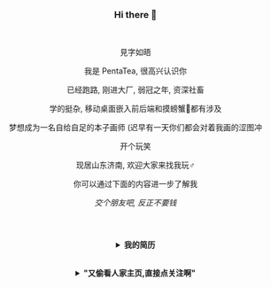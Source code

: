 <br>
<h3 align="center">Hi there 👋</h3>
<br>
<p align="center">見字如晤</p>
<p align="center">我是 PentaTea, 很高兴认识你</p>
<p align="center">已经跑路, 刚进大厂, 弱冠之年, 资深社畜</p>
<p align="center">学的挺杂, 移动桌面嵌入前后端和摸螃蟹🦀都有涉及</p>
<p align="center">梦想成为一名自给自足的本子画师 (迟早有一天你们都会对着我画的涩图冲</p>
<p align="center">开个玩笑</p>
<p align="center">现居山东济南, 欢迎大家来找我玩♂</p>
<p align="center">你可以通过下面的内容进一步了解我</p>
<p align="center"><i>交个朋友吧, 反正不要钱</i></p>
<h1></h1>
<br>
<details>
<summary align="center"><b>我的简历</b></summary><br>

# 个人简历 - 张家平 <img src="https://img.shields.io/badge/Vue.js-35495E?style=for-the-badge&logo=vuedotjs&logoColor=4FC08D" alt="" align="right" height="41"> <img src="https://img.shields.io/badge/Vite-B73BFE?style=for-the-badge&logo=vite&logoColor=FFD62E" alt="" align="right" height="41"> <img src="https://img.shields.io/badge/TypeScript-007ACC?style=for-the-badge&logo=typescript&logoColor=white" alt="" align="right" height="41">

- 张家平 / 男 / 2001
- 本科主动退学 / 福建工程学院 物联网工程 2019 年入学
- Github：[https://github.com/PentaTea](https://github.com/PentaTea)
- 现居济南 / 接受其他城市
- 期望职位：高级 web 前端开发工程师 / 全栈工程师

## 联系方式

- 微信：PentaTea
- QQ：2490445193
- Email：2490445193@qq.com

## 工作履历
  
### `全职` 北京字节跳动科技有限公司 ── 高级前端开发工程师 - 飞书 (2022/05 - present)

WIP...


### `全职` 山东旭兴网络科技有限公司 ── 前端开发工程师 (2021/06 - 2022/04)

1. 负责济南分公司所有 web 前端和 uniapp 的基础架构设计，带领团队高质高效完成开发任务
2. 维护开发管理公司后台，大屏，小程序，桌面端现有项目
3. 负责新技术的研究，负责复杂需求技术难点的攻关
4. 负责进行技术培训，提高部门整体技术水平
5. 维护前端开发规范文档，[前端工具库和组件库](https://document.sdxxtop.com/packages/01.UniList.html)

### `实习` 深圳大疆创新科技有限公司 ── robomaster 嵌入式开发 (2019/07 - 2019/08) (2019/01 - 2019/02)

构建了步兵机器人的控制学计算与整机的指令控制，创造了纸杯投放器的整体机械设计，参与了其他机械方面的方案设计与诸多组件的建模，实现了基于 ROS 和 FreeRTOS 的控制自动化，并为算法同事提供了基于 electron 的测试软件。

## 项目和作品

### `工作` 临沂智慧校园平台

框架选型：vite, vue3, TypeScript

高光成就：
- 作为前端负责人带领团队快速完成所有需求并通过验收
- 搭建所有平台的代码架构和开发流程，后台页面代码量缩减到以往的十分之一
  
### `创业` 思潮：直播创作开源协作平台

框架选型：uniapp/vue2, TypeScript 以及 GraphQL 相关工具链

高光成就：
- 搭建了基于 uniapp 的开发脚手架和 GraphQL 的自动化工具链，解决了 vue2 在 TS 环境中使用 GraphQL 缺少语法提示和高亮的问题
- 制订团队代码提交规范和分支开发流程
- 移植开源的 marktext 编辑器到移动端，并通过 renderjs 引入至 uniapp, 实现了跨端的图片选择，格式工具栏，增删缩进，自动保存等功能
- 跨端实现类似于 vscode 右侧拖拽代码地图的功能
- 移植野火 im 安卓端为 uniapp 原生插件，解决 im 模块选型和付费问题
- 使用类 CSR 的方案渲染设置页面，即使用数据库字段属性来渲染设置项，开发时只需写几个模板，便于维护，节省开发时间
- 在 uniapp renderjs 环境中使用 CSS Paint API 实现元素的超椭圆轮廓属性，并通过 Scss 实现了跨端适配（如在小程序中不支持 CSS Paint API 时通过公式计算，将超椭圆替换为临近的圆角属性）

### `开源` 基于 vite-vue3 的 uniapp 脚手架

repo: https://github.com/4chao/preset

高光成就：
- 搭建项目架构，编写 readme
- 编写 vite plugin 构建各种语法糖，方便使用

### 其他

- `工作` 罗庄智慧工地 - 前端小程序开发
- `工作` 组织部亲商兴企服务平台 - 前端负责人
- `工作` 四规企业台账 - 前端负责人
- `创业` 且论：对标知乎的问答平台
- `开源` 基于 nodeJS 的 qq 机器人
- `开源` vuepress 音乐插件
- `开源` vscode 的 picGo 本地保存插件
- 增强现实眼镜
- 微型嵌入式任务调度器
- ...

## 技术能力

> 1. 了解：偶尔使用，懂得基本原理和大致开发流程，需要查 doc
> 2. 熟悉：经常使用，但缺乏沉淀
> 3. 熟练掌握：大量使用，能够灵活地应用在开发中
> 4. 精通：了解原理，动手重写过实现代码

- __有扎实的前端基础__，熟练使用 HTML5,CSS3 进行页面布局，熟练使用预编译器如 Pug/Sass/Stylus, 熟练掌握 JavaScript 和 TypeScript 语言，熟练掌握 ES6, 关注 ESNext 新语法，熟悉 w3c 标准和 HTML 语义化
- __具备前端工程化能力__，熟练使用 Node.js 脱离浏览器环境进行开发，掌握 cjs, es6 的模块封装，转换和兼容，熟练使用和发布 npm 包，熟练使用 npm, yarn, pnpm 进行依赖管理，掌握 monorepo 策略和开发流程
- __掌握前端常用工具和组件库__，如 Axios, Lodash, Echarts, ElementUI, Unocss 等
- __拥有较深的前端技术栈__，__精通 Vue__, 读过 Vue 源码，懂得 vdom 设计 / 解释 / 渲染原理，精通 Vue3 composition-api 设计，熟练掌握 Vuex, Vue-Router, VueUse 等 Vue 系开发工具，熟练掌握 React, jQuery, snabbdom 等框架，熟练掌握 Webpack, Vite 及其 plugin 开发，熟悉 rollup, esbuild, gulp 等构建工具
- __掌握前后端分离的开发模式__，熟练掌握 RESTful 和 GraphQL 接口风格进行数据请求，并搭建过跨端 GraphQL 的自动化开发工具链，能够熟练掌握对接 Serverless 云函数
- __具备跨平台的前端开发能力__，精通 Uniapp 并掌握其原生插件开发技术，熟练掌握跨端产品全流程解决方案。了解 Swift iOS 开发和 Java Android 开发，熟练掌握 Electron 框架，了解 Flutter 框架
- __拥有前端架构设计能力__，经常进行团队、项目适用的脚手架搭建，CI/CD, 版本管理和发布的流程设计。有容灾，埋点，监控，优化，中台与组件库搭建等大型项目架构的建设经验，熟练掌握 Jest, Mocha 等单元测试框架
- __具备后端开发能力__，熟练掌握 UniCloud 进行 Serverless 开发，熟练掌握云函数，云数据库，JQL 等技术。了解使用过 NestJS, Java Spring, Python Bottle 框架，熟悉 SQL 语言并使用过 MySQL 和 MongoDB 数据库
- __掌握计算机基础技能__，掌握基本的数据结构和算法知识，熟练使用正则匹配，了解密码学相关知识
- __追求代码质量与设计__，熟练掌握和灵活运用设计模式。懂得代码设计的重要性，遵守代码规范。熟练使用 eslint, prettier 等工具进行代码质量检查，主导团队代码规范，掌握 OOP 和 FP 的思想，熟练使用 RxJS 进行流操作
- __具备团队协作能力__，熟练掌握 Git 版本管理，熟练适用 bisect, rebase, detached HEAD, cherry-pick 等高级操作，经常制订团队分支开发规范，通过 husky, commitlint, lint-staged 等工具进行提交规范，掌握 UML 图表
- __具备产品设计能力__，熟练掌握 Figma, Adobe XD 进行原型和 UI 设计，熟练掌握 PS, Procreate, Shapr3D 等软件进行草图绘制，熟悉 Blender, fusion 360, keyShot 等软件进行产品建模，3D打印和渲染
- __有非 web 开发能力__，熟练掌握 C, C++, Rust 语言以及 PCB 设计和单片机嵌入式开发，熟悉 Swift, Python 并开发过爬虫，了解 Java, Go 语言
- __掌握服务器运维技能__，熟悉 Linux/Unix 的基本操作和开发环境，了解 docker, pm2, NGINX, Caddy 等工具的使用
- 日常开发使用 MacOS, 编辑器使用 VSCode 或 Vim

## 自我评价

- 拥有两年嵌入式接单经验，四年前端接单和工作经验，拥有从零构建产品的能力
- 拥有优异的自学能力和自驱能力，您阅读本简历时，本人也同时在使用 GTD 和 OKR 持续提升自己
- 代码洁癖患者，经常运用设计模式，写单元测试，追求代码优雅，简洁，高可用/可读性
- 多次在工作中担任项目负责人，拥有较强的人际交往能力，与同事相处融洽。
- 涉猎广泛，使用过多种开发语言，具备与各领域同事交流讨论的能力

综上，本人可以胜任较高难度的项目研发，进行项目架构和管理，拥有对技术的追求，年龄够小能力够强，可以满足多维度的工作需求。

## 附：主动退学原因

本人看中专业优势，2019 年入学福建工程学院物联网专业。但由于物联网是学校新开专业，教学水平相对较弱。本人当时已经有实习和接单的经验和编程基础，去向学校申请相关课程的免修，学校以"没有先例"为由拒绝。再加上班级没有什么学习氛围，本人不想浪费时间，经父母同意后主动休学。

休学两年内本人有过自由职业，创业和就业经历，入职旭兴网络科技有限公司后休学期限到期，主动办理退学。

## 致谢

- 感谢您花时间阅读我的简历，期待能有机会和您共事。

<br></details>

<br>


<!-- ![PentaTea's GitHub stats](https://github-readme-stats.vercel.app/api?username=PentaTea&theme=vue&show_icons=true&count_private=true) -->

<!-- ![PentaTea's wakatime stats](https://github-readme-stats.vercel.app/api/wakatime?username=PentaTea&theme=vue&show_icons=true&count_private=true) -->
<details>
<summary align="center"><b>"又偷看人家主页,直接点关注啊"</b></summary><br>
<div align="center"><img src="https://user-images.githubusercontent.com/26431026/167385898-1fecf0ad-8560-4e31-bcf1-5df5ba2842f1.png"></div>
</details>

